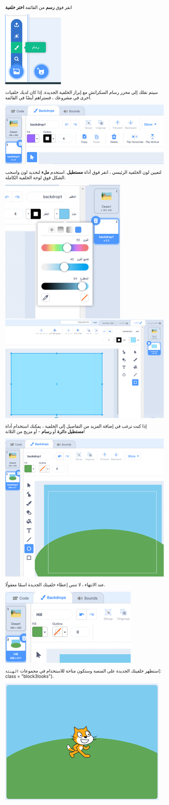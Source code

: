انقر فوق **رسم** من القائمة **اختر خلفية**

![خيار "الرسام" في قائمة "اختيار خلفية"](images/paint-backdrop.png)

سيتم نقلك إلى محرر رسام السكراتش مع إبراز الخلفية الجديدة. إذا كان لديك خلفيات أخرى في مشروعك ، فستراهم أيضًا في القائمة.

![تظهر الخلفية الجديدة في محرر الرسام](images/new-background-in-editor.png)

لتعيين لون الخلفية الرئيسي ، انقر فوق أداة **مستطيل**. استخدم **ملء** لتحديد لون واسحب الشكل فوق لوحة الخلفية الكاملة.

![تظهر الخلفية الجديدة في محرر الرسام](images/fill-colour-tool.png) ![تظهر الخلفية الجديدة في محرر الرسام](images/single-colour-backdrop.png)

إذا كنت ترغب في إضافة المزيد من التفاصيل إلى الخلفية ، يمكنك استخدام أداة **مستطيل** **دائرة** أو **رسام** - أو مزيج من الثلاثة!

![تظهر الخلفية الجديدة في محرر الرسام](images/hill-backdrop.png)

عند الانتهاء ، لا تنس إعطاء خلفيتك الجديدة اسمًا معقولًا.

![تظهر الخلفية الجديدة في محرر الرسام](images/name-backdrop.png)

ستظهر خلفيتك الجديدة على المنصة وستكون متاحة للاستخدام في مجموعات `الهيئة`{: class = "block3looks"}.

![تظهر الخلفية الجديدة في محرر الرسام](images/finished-backdrop.png)
